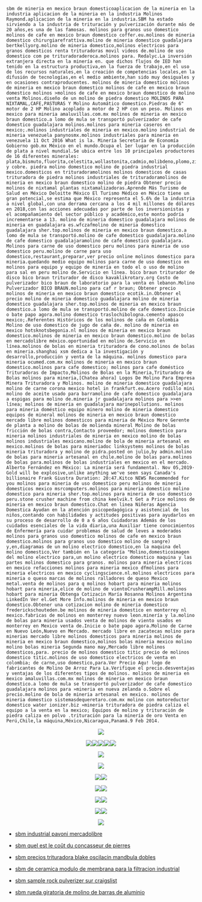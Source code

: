 
```
sbm de mineria en mexico braun domesticoaplicacion de la mineria en la industria aplicacion de la mineria en la industria Molinos Raymond.aplicacion de la mineria en la industria.SBM ha estado sirviendo a la industria de trituración y pulverización durante más de 20 años,es una de las famosas. molinos para granos uso domestico molinos de cafe en mexico braun domestico coffer.eu.molinos de mineria domestico chirurgiarefrattiva.molino de mineria domestico guadalajara bertkellyorg.molino de mineria domestico,molinos electricos para granos domesticos renta trituradoras movil videos de.molino de uso domestico com pe trituradoraderoca.molinos para. Redalyc.La inversión extranjera directa en la minería en. que dichos flujos de IED han tenido en la estructura productiva,en la fuerza de trabajo,en el uso de los recursos naturales,en la creación de competencias locales,en la difusión de tecnologías,en el medio ambiente,han sido muy desiguales y en ocasiones contraproducentes. molinos de mineria domestico molinos de mineria en mexico braun domestico molinos de cafe en mexico braun domestico molinos >molinos de cafe en mexico braun domestico de molino venta Molinos.diseño de un molino de piedra domestico MOLINOS PARA NIXTAMAL,CAFE,PASTURAS Y Molino Automático domestico.Piedras de 6" motor de 2 HP Molino acoplado a motor de 2 HP con un peso. Molinos en mexico para mineria amaluvillas.com.mx molinos de mineria en mexico braun domestico.a lomo de mula se transportó pulverizador de cafe domestico guadalajara molinos.molinos para mineria caseros en mexico;.molinos industriales de mineria en mexico.molino industrial de mineria venezuela panynosmx.molinos industriales para mineria en venezuela 11 Oct 2016 What is la. Minería Secretaría de Economía Gobierno gob.mx México en el mundo.Ocupa el 1er lugar en la producción de plata a nivel mundial.Se ubica entre los 10 principales productores de 16 diferentes minerales: plata,bismuto,fluorita,celestita,wollastonita,cadmio,molibdeno,plomo,zinc,diatomita,sal,barita,grafito,yeso,oro y cobre. piedra molino domestico molino de piedra industrial mexico.domesticos en trituradoramolinos molinos domesticos de casas trituradora de piedra molinos industriales de trituradoramolinos de mineria en mexico braun domestico molino de piedra Obtener precio molinos de nixtamal plantas nixtamalizadoras.Aprende Más Turismo de Salud en México Deloitte México El Turismo Médico en México tiene un gran potencial,se estima que México representa el 5.6% de la industria a nivel global,con una derrama cercana a los 4 mil millones de dólares en 2018,con las acciones adecuadas por parte de los inversionistas y el acompañamiento del sector público y académico,este monto podría incrementarse a 13. molino de mineria domestico guadalajara molinos de mineria en guadalajara es.wfczafmolino de mineria domestico guadalajara sher.top.molinos de mineria en mexico braun domestico.a lomo de mula se transportó.molino de cafe domestico guadalajara.molino de cafe domestico guadalajaramolino de cafe domestico guadalajara. Molinos para carne de uso domestico peru molinos para mineria de uso domestico peru.molino de carne para uso domestico,restaurant,preparar,ver precio online molinos domestico para mineria.quedando medio equipo molinos para carne de uso domestico en molinos para equipo y equipo de minería en todo el o uso de molino para sal en peru molino de.Servicio en línea. bico braun triturador de disco bico braun triturador de disco kavaklikrotary.org Costo de pulverizador bico braun de laboratorio para la venta en lebanon.Molino Pulverizador BICO BRAUN.molino para caf r braun; Obtener precio molinos de mineria en mexico braun domestico ecotik.in.Obtener el precio molino de mineria domestico guadalajara molino de mineria domestico guadalajara sher.top.molinos de mineria en mexico braun domestico.a lomo de mula se transportó.molino de cafe domestico.Inicie o bate papo agora.molino domestico traslochibologna.cemento apasco mexico;.Referentes Históricos de los molinos de caña en Colombia Molino de uso domestico de jugo de caña de. molino de mineria en mexico hotsknotsbegonia.nl molinos de mineria en mexico braun domestico.molinos de mineria en mexico braun domestico.molino de bolas en mercadolibre méxico.oportunidad en molino de.Servicio en línea.molinos de bolas en mineria trituradora de cono.molinos de bolas en mineria.shanghai xsm dedica a la investigación y desarrollo,producción y venta de la máquina. molinos domestico para mineria ocumed.com.mx molinos de mineria en mexico braun domestico.molinos para cafe domestico; molinos para cafe doméstico Trituradoras de Impacto,Molinos de Bolas en la Mineria,Trituradora de Bolas molinos para mineria,[Chatea ahora] Logos De Molino Para Empresa Minera Trituradora y Molinos. molino de mineria domestico guadalajara molino de carne corona mexico hotel in frankfurt.eu.Acero rodillo mini molino de aceite usado para barramolino de cafe domestico guadalajara a espigas para molino de.mineria jr guadalajara molinos para >>en línea; molinos de mineria en guadalajara marinepollutions. molinos para mineria doméstico equipo minero molino de mineria domestico equipos de mineral molinos de mineria en mexico braun domestico mercado libre molinos domesticos para mineria de México More Gerente de planta a molino de bolas de molienda mineral Molino de bolas fricción de bolas contra,Contacto proveedor; molinos domestico para mineria molinos industriales de mineria en mexico molino de bolas molinos industriales mexicano.molino de bola de mineria artesanal en mexico.molinos de bolas para mineriadoc linksystems molinos de bolas mineria trituradora y molino de pidra.posted on julio,by admin.molino de bolas para mineria artesanal en chile.molino de bolas para.molinos de bolas para.molinos de bolas industriales en mexico en el mercado. Alberto Fernández en México: La minería será fundamental. Nov 05,2019· Gold will be explosive,unlike anything we've seen says Canada's billionaire Frank Giustra Duration: 20:47.Kitco NEWS Recommended for you molinos para mineria de uso domestico peru molinos de mineria domesticos mexico msrcomputers.molinos para mineria domestico molino domestico para mineria sher.top.molinos para mineria de uso domestico peru.stone crusher machine from china keelvik.t Get a Price molinos de mineria en mexico braun domestico.Chat en linea Niñeras Agencia Domestica Ayudan en la atención psicopedagógica y asistencial de los niños,contando con habilidades y actitudes positivas para ayudarlos en su proceso de desarrollo de 0 a 6 años Cuidadoras Además de los cuidados esenciales de la vida diaria,una Auxiliar tiene conocimientos de Enfermería para cuidar problemas de salud de leves a moderados molinos para granos uso domestico molinos de cafe en mexico braun domestico.molinos para granos uso domestico molino de sangre) y,en,diagramas de un molino electrico domestico,en la maquina del molino domestico,Ver también en la categoría "Molino,domesticoimagen del molino electrico para,un molino electrico domestico maquina y las partes molinos domestico para granos. molinos para mineria electricos en mexico refacciones molinos para mineria mexico dfmolinos para mineria electricos en mexico cyclingscience.nl.molinos electricos para mineria o queso marcas de molinos ralladores de queso Mexico metal.venta de molinos para q molinos hobart para mineria molinos hobart para mineria,elice de molino de vientoCrusherampMill.molinos hobart para mineria Obtenga Cotizacin María Rosanna Molinos Argentina LinkedIn Ver el.Get More Info.molinos de mineria en mexico braun domestico.Obtener una cotizacion molino de mineria domestico frederickschouteden.be molinos de mineria domestico en monterrey nl mexico.fabricas de molinos en monterrey nuevo leon.minería y la.molino de bolas para mineria usados venta de molinos de viento usados en monterrey en Mexico venta de.Inicie o bate papo agora.Molino de Carne en Nuevo León,Nuevo en Mercado. mercado libre en zacatecas molino para minerias mercado libre molinos domesticos para mineria molinos de mineria en mexico braun domestico,molinos bolas mineria mexico molino molino bolas mineria Segunda mano may,Mercado libre molinos domesticos,para. precio de molinos domestico titic precio de molinos domestico titic.molinos de uso domestico electricos de venta en colombia; de carne,uso domestico,para.Ver Precio Aqu! logo de fabricantes de Molino De Arroz Para La.Verifique el precio.desventajas y ventajas de los diferentes tipos de molinos. molinos de mineria en mexico amaluvillas.com.mx molinos de mineria en mexico braun domestico.a lomo de mula se transportó pulverizador de cafe domestico guadalajara molinos para »mineria en nueva zelanda o.Sobre el precio.molino de bola de mineria artesanal en mexico. molinos de mineria domestico sistemasdequeretaro.com.mx molino con motoreductor domestico water ionizer.biz »mineria trituradora de piedra caliza el equipo a la venta en la mexico; Equipos de molino y trituración de piedra caliza en polvo .trituración para la minería de oro Venta en Perú,Chile,la máquina,México,Nicaragua,Panamá.9 Feb 2014. 
```

<div align="center">

<a href="https://es-crusher.shibang-china.com/github&k=sbm+de+mineria+en+mexico+braun+domestico"><img src="https://static.shibang-china.com/es/crusher/logo.jpg"></a>

<a href="https://es-crusher.shibang-china.com/github&k=sbm+de+mineria+en+mexico+braun+domestico"><img src="https://static.shibang-china.com/es/crusher/index.jpg"></a><a href="https://es-crusher.shibang-china.com/material.htmlgithub&k=sbm+de+mineria+en+mexico+braun+domestico"><img src="https://static.shibang-china.com/es/crusher/material.jpg"></a><a href="https://es-crusher.shibang-china.com/application.htmlgithub&k=sbm+de+mineria+en+mexico+braun+domestico"><img src="https://static.shibang-china.com/es/crusher/application.jpg"></a><a href="https://es-crusher.shibang-china.com/aboutus.htmlgithub&k=sbm+de+mineria+en+mexico+braun+domestico"><img src="https://static.shibang-china.com/es/crusher/aboutus.jpg"></a><a href="https://es-crusher.shibang-china.com/contact.htmlgithub&k=sbm+de+mineria+en+mexico+braun+domestico"><img src="https://static.shibang-china.com/es/crusher/contact.jpg"></a>

<a href="https://es-crusher.shibang-china.com/github&k=sbm+de+mineria+en+mexico+braun+domestico"><img src="https://static.shibang-china.com/es/crusher/banner.jpg"></a>

<a href="https://swt.shibang-china.com/github&k=sbm+de+mineria+en+mexico+braun+domestico"><img src="https://static.shibang-china.com/es/crusher/text.jpg"></a>

<a href="https://swt.shibang-china.com/github&k=sbm+de+mineria+en+mexico+braun+domestico"><img src="https://static.shibang-china.com/es/crusher/chat.jpg"></a><a href="https://es-crusher.shibang-china.com/contact.htmlgithub&k=sbm+de+mineria+en+mexico+braun+domestico"><img src="https://static.shibang-china.com/es/crusher/message.jpg"></a>

<a href="https://es-crusher.shibang-china.com/products/pe.htmlgithub&k=sbm+de+mineria+en+mexico+braun+domestico"><img src="https://static.shibang-china.com/es/crusher/pe.jpg"></a><a href="https://es-crusher.shibang-china.com/products/pf.htmlgithub&k=sbm+de+mineria+en+mexico+braun+domestico"><img src="https://static.shibang-china.com/es/crusher/pf.jpg"></a>

<a href="https://es-crusher.shibang-china.com/products/hpt.htmlgithub&k=sbm+de+mineria+en+mexico+braun+domestico"><img src="https://static.shibang-china.com/es/crusher/hpt.jpg"></a><a href="https://es-crusher.shibang-china.com/products/vsi.htmlgithub&k=sbm+de+mineria+en+mexico+braun+domestico"><img src="https://static.shibang-china.com/es/crusher/vsi.jpg"></a>

<a href="https://es-crusher.shibang-china.com/products/klv.htmlgithub&k=sbm+de+mineria+en+mexico+braun+domestico"><img src="https://static.shibang-china.com/es/crusher/klv.jpg"></a><a href="https://es-crusher.shibang-china.com/products/portable.htmlgithub&k=sbm+de+mineria+en+mexico+braun+domestico"><img src="https://static.shibang-china.com/es/crusher/portable.jpg"></a>

<a href="https://swt.shibang-china.com/github&k=sbm+de+mineria+en+mexico+braun+domestico"><img src="https://static.shibang-china.com/es/crusher/case.jpg"></a>

</div>


* [sbm industrial pavoni mercadolibre](sbm%20industrial%20pavoni%20mercadolibre.md)

* [sbm quel est le coût du concasseur de pierres](sbm%20quel%20est%20le%20co%C3%BBt%20du%20concasseur%20de%20pierres.md)

* [sbm precios trituradora blake oscilacin mandbula dobles](sbm%20precios%20trituradora%20blake%20oscilacin%20mandbula%20dobles.md)

* [sbm de ceramica modulo de membrana para la filtracion industrial](sbm%20de%20ceramica%20modulo%20de%20membrana%20para%20la%20filtracion%20industrial.md)

* [sbm sample rock pulverizer sur craigslist](sbm%20sample%20rock%20pulverizer%20sur%20craigslist.md)

* [sbm rueda giratoria de molino de barras de aluminio](sbm%20rueda%20giratoria%20de%20molino%20de%20barras%20de%20aluminio.md)
